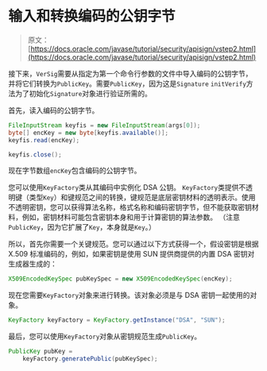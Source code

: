 # 输入和转换编码的公钥字节

> 原文： [https://docs.oracle.com/javase/tutorial/security/apisign/vstep2.html](https://docs.oracle.com/javase/tutorial/security/apisign/vstep2.html)

接下来，`VerSig`需要从指定为第一个命令行参数的文件中导入编码的公钥字节，并将它们转换为`PublicKey`。需要`PublicKey`，因为这是`Signature` `initVerify`方法为了初始化`Signature`对象进行验证所需的。

首先，读入编码的公钥字节。

```java
FileInputStream keyfis = new FileInputStream(args[0]);
byte[] encKey = new byte[keyfis.available()];  
keyfis.read(encKey);

keyfis.close();

```

现在字节数组`encKey`包含编码的公钥字节。

您可以使用`KeyFactory`类从其编码中实例化 DSA 公钥。 `KeyFactory`类提供不透明键（类型`Key`）和键规范之间的转换，键规范是底层密钥材料的透明表示。使用不透明密钥，您可以获得算法名称，格式名称和编码密钥字节，但不能获取密钥材料，例如，密钥材料可能包含密钥本身和用于计算密钥的算法参数。 （注意`PublicKey`，因为它扩展了`Key`，本身就是`Key`。）

所以，首先你需要一个关键规范。您可以通过以下方式获得一个，假设密钥是根据 X.509 标准编码的，例如，如果密钥是使用 SUN 提供商提供的内置 DSA 密钥对生成器生成的：

```java
X509EncodedKeySpec pubKeySpec = new X509EncodedKeySpec(encKey);

```

现在您需要`KeyFactory`对象来进行转换。该对象必须是与 DSA 密钥一起使用的对象。

```java
KeyFactory keyFactory = KeyFactory.getInstance("DSA", "SUN");

```

最后，您可以使用`KeyFactory`对象从密钥规范生成`PublicKey`。

```java
PublicKey pubKey =
    keyFactory.generatePublic(pubKeySpec);

```